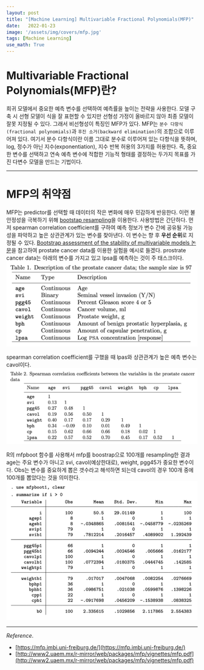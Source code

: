 ```yaml
---
layout: post
title: "[Machine Learning] Multivariable Fractional Polynomials(MFP)"
date:   2022-01-23
image: '/assets/img/covers/mfp.jpg'
tags: [Machine Learning]
use_math: True
---
```

# Multivariable Fractional Polynomials(MFP)란?

희귀 모델에서 중요한 예측 변수를 선택하여 예측률을 높이는 전략을 사용한다. 모델 구축 시 선형 모델이 식을 잘 표현할 수 있지만 선형성 가정이 올바르지 않아 최종 모델이 잘못 지정될 수 있다. 그래서 비선형성이 특징인 MFP가 있다. MFP는 `분수 다항식(fractional polynomials)`과 `후진 소거(backward elimination)`의 조합으로 이루어져 있다. 여기서 분수 다항식이란 이름 그대로 분수로 이루어져 있는 다항식을 뜻하며, log, 정수가 아닌 지수(exponentiation), 지수 반복 허용의 3가지를 허용한다. 즉, 중요한 변수를 선택하고 연속 예측 변수에 적합한 기능적 형태를 결정하는 두가지 목표를 가진 다변수 모델을 만드는 기법이다. 

---

# MFP의 취약점
MFP는 predictor를 선택할 때 데이터의 작은 변화에 매우 민감하게 반응한다. 이런 불안정성을 극복하기 위해 [bootstap resampling](https://www.frontiersin.org/articles/10.3389/fonc.2020.00329/full)을 이용한다. 사용방법은 간단하다. 먼저 spearman correlation coefficient를 구하여 예측 정보가 변수 간에 공유될 가능성을 파악하고 높은 상관관계가 있는 변수를 찾아낸다. 이 변수는 향 후 **우선 순위**로 지정될 수 있다. [Bootstrap assessment of the stability of
multivariable models 논문](https://journals.sagepub.com/doi/pdf/10.1177/1536867X0900900403)을 참고하여 prostate cancer data를 이용한 실험을 예시로 들겠다. prostrate cancer data는 아래의 변수를 가지고 있고 lpsa를 예측하는 것이 주 태스크이다.
<img src="/assets/img/post-img/mfp/data-description.png" width="700px">

spearman correlation coefficient를 구했을 때 lpas와 상관관계가 높은 예측 변수는 cavol이다.
<img src="/assets/img/post-img/mfp/correlation-coefficient.png" width="700px">

R의 mfpboot 함수를 사용해서 mfp를 boostrap으로 100개를 resampling한 결과 age는 주요 변수가 아니고 svi, cavol(예상한대로), weight, pgg45가 중요한 변수이다. Obs는 변수를 중요하게 뽑은 갯수라고 해석하면 되는데 cavol의 경우 100개 중에 100개를 뽑았다는 것을 의미한다.
<img src="/assets/img/post-img/mfp/mfpboot.png" width="700px">

---

$Reference.$
- [https://mfp.imbi.uni-freiburg.de/](https://mfp.imbi.uni-freiburg.de/)
- [http://www2.uaem.mx/r-mirror/web/packages/mfp/vignettes/mfp.pdf](http://www2.uaem.mx/r-mirror/web/packages/mfp/vignettes/mfp.pdf)